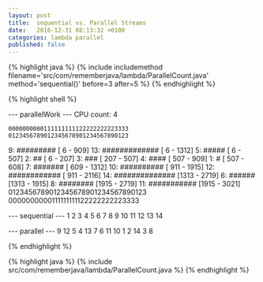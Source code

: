 ```yaml
---
layout: post
title:  sequential vs. Parallel Streams
date:   2016-12-31 08:13:32 +0100
categories: lambda parallel
published: false
---
```


{% highlight java %}
    {% include includemethod filename='src/com/rememberjava/lambda/ParallelCount.java' method='sequential()' before=3  after=5 %}
{% endhighlight %}

{% highlight shell %}


 --- parallelWork ---
CPU count: 4

    0000000000111111111122222222223333
    0123456789012345678901234567890123
 9:  #########                          [   6 -  909]
13:  #############                      [   6 - 1312]
 5:  #####                              [   6 -  507]
 2:  ##                                 [   6 -  207]
 3:    ###                              [ 207 -  507]
 4:       ####                          [ 507 -  909]
 1:       #                             [ 507 -  608]
 7:        #######                      [ 609 - 1312]
10:           ##########                [ 911 - 1915]
12:           ############              [ 911 - 2116]
14:               ##############        [1313 - 2719]
 6:               ######                [1313 - 1915]
 8:                     ########        [1915 - 2719]
11:                     ###########     [1915 - 3021]
    0123456789012345678901234567890123
    0000000000111111111122222222223333

 --- sequential ---
1
2
3
4
5
6
7
8
9
10
11
12
13
14

 --- parallel ---
9
12
5
4
13
7
6
11
10
1
2
14
3
8


{% endhighlight %}

{% highlight java %}
{% include src/com/rememberjava/lambda/ParallelCount.java %}
{% endhighlight %}

